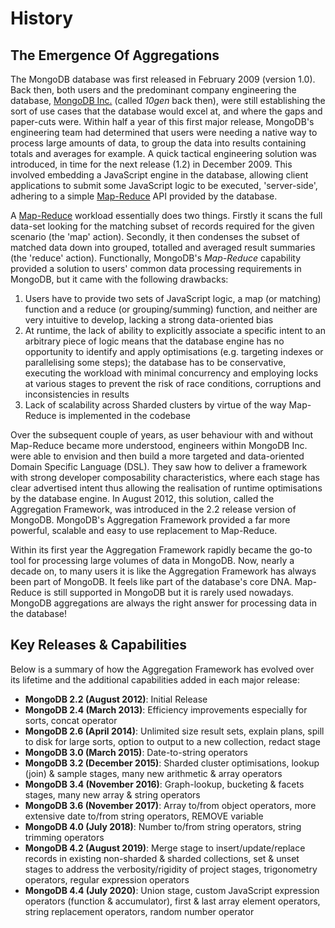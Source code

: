 # History

## The Emergence Of Aggregations

The MongoDB database was first released in February 2009 (version 1.0). Back then, both users and the predominant company engineering the database, [MongoDB Inc.](https://en.wikipedia.org/wiki/MongoDB_Inc.) (called _10gen_ back then), were still establishing the sort of use cases that the database would excel at, and where the gaps and paper-cuts were. Within half a year of this first major release, MongoDB's engineering team had determined that users were needing a native way to process large amounts of data, to group the data into results containing totals and averages for example. A quick tactical engineering solution was introduced, in time for the next release (1.2) in December 2009. This involved embedding a JavaScript engine in the database, allowing client applications to submit some JavaScript logic to be executed, 'server-side', adhering to a simple [Map-Reduce](https://docs.mongodb.com/manual/core/map-reduce/) API provided by the database.

A [Map-Reduce](https://en.wikipedia.org/wiki/MapReduce) workload essentially does two things. Firstly it scans the full data-set looking for the matching subset of records required for the given scenario (the 'map' action). Secondly, it then condenses the subset of matched data down into grouped, totalled and averaged result summaries (the 'reduce' action). Functionally, MongoDB's _Map-Reduce_ capability provided a solution to users' common data processing requirements in MongoDB, but it came with the following drawbacks:

 1. Users have to provide two sets of JavaScript logic, a map (or matching) function and a reduce (or grouping/summing) function, and neither are very intuitive to develop, lacking a strong data-oriented bias
 2. At runtime, the lack of ability to explicitly associate a specific intent to an arbitrary piece of logic means that the database engine has no opportunity to identify and apply optimisations (e.g. targeting indexes or parallelising some steps); the database has to be conservative, executing the workload with minimal concurrency and employing locks at various stages to prevent the risk of race conditions, corruptions and inconsistencies in results
 3. Lack of scalability across Sharded clusters by virtue of the way Map-Reduce is implemented in the codebase
 
Over the subsequent couple of years, as user behaviour with and without Map-Reduce became more understood, engineers within MongoDB Inc. were able to envision and then build a more targeted and data-oriented Domain Specific Language (DSL). They saw how to deliver a framework with strong developer composability characteristics, where each stage has clear advertised intent thus allowing the realisation of runtime optimisations by the database engine. In August 2012, this solution, called the Aggregation Framework, was introduced in the 2.2 release version of MongoDB. MongoDB's Aggregation Framework provided a far more powerful, scalable and easy to use replacement to Map-Reduce.

Within its first year the Aggregation Framework rapidly became the go-to tool for processing large volumes of data in MongoDB. Now, nearly a decade on, to many users it is like the Aggregation Framework has always been part of MongoDB. It feels like part of the database's core DNA. Map-Reduce is still supported in MongoDB but it is rarely used nowadays. MongoDB aggregations are always the right answer for processing data in the database!


## Key Releases & Capabilities 

Below is a summary of how the Aggregation Framework has evolved over its lifetime and the additional capabilities added in each major release:

* __MongoDB 2.2 (August 2012)__: Initial Release
* __MongoDB 2.4 (March 2013)__: Efficiency improvements especially for sorts, concat operator
* __MongoDB 2.6 (April 2014)__: Unlimited size result sets, explain plans, spill to disk for large sorts, option to output to a new collection, redact stage
* __MongoDB 3.0 (March 2015)__: Date-to-string operators
* __MongoDB 3.2 (December 2015)__: Sharded cluster optimisations, lookup (join) & sample stages, many new arithmetic & array operators
* __MongoDB 3.4 (November 2016)__: Graph-lookup, bucketing & facets stages, many new array & string operators 
* __MongoDB 3.6 (November 2017)__: Array to/from object operators, more extensive date to/from string operators, REMOVE variable
* __MongoDB 4.0 (July 2018)__: Number to/from string operators, string trimming operators
* __MongoDB 4.2 (August 2019)__: Merge stage to insert/update/replace records in existing non-sharded & sharded collections, set & unset stages to address the verbosity/rigidity of project stages, trigonometry operators, regular expression operators
* __MongoDB 4.4 (July 2020)__: Union stage, custom JavaScript expression operators (function & accumulator), first & last array element operators, string replacement operators, random number operator

